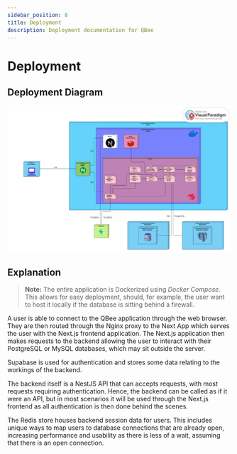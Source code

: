 ```yaml
---
sidebar_position: 8
title: Deployment
description: Deployment documentation for QBee
---
```


# Deployment

## Deployment Diagram
![Deployment Diagram](./../../static/img/QBee_Deployment_Diagram.png)

## Explanation

>**Note:** The entire application is Dockerized using *Docker Compose*. This allows for easy deployment, should, for example, the user want to host it locally if the database is sitting behind a firewall.  

A user is able to connect to the QBee application through the web browser.
They are then routed through the Nginx proxy to the Next App which serves the user with the Next.js frontend application. The Next.js application then makes requests to the backend allowing the user to interact with their PostgreSQL or MySQL databases, which may sit outside the server.

Supabase is used for authentication and stores some data relating to the workings of the backend.

The backend itself is a NestJS API that can accepts requests, with most requests requiring authentication. Hence, the backend can be called as if it were an API, but in most scenarios it will be used through the Next.js frontend as all authentication is then done behind the scenes.

The Redis store houses backend session data for users. This includes unique ways to map users to database connections that are already open, increasing performance and usability as there is less of a wait, assuming that there is an open connection.
